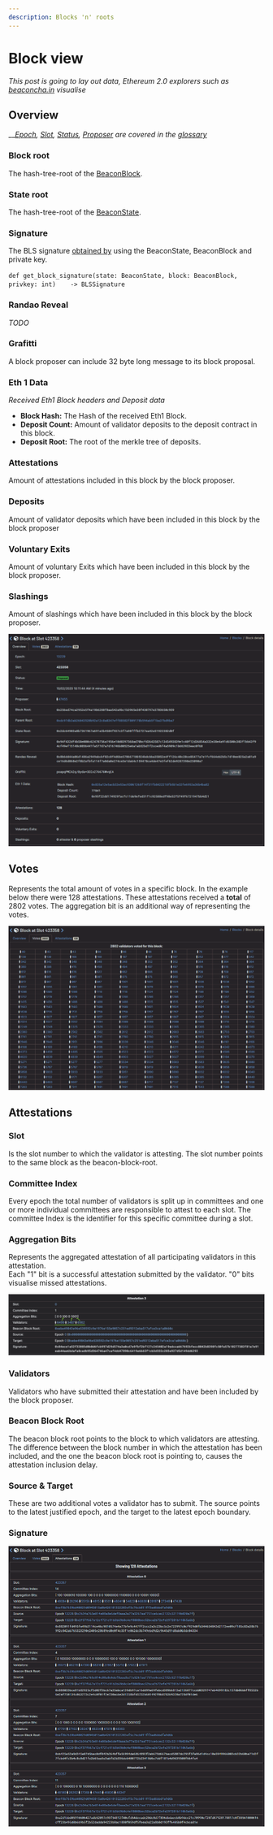 ```yaml
---
description: Blocks 'n' roots
---
```


# Block view

_This post is going to lay out data, Ethereum 2.0 explorers such as_ [_beaconcha.in_](https://beaconcha.in/) _visualise_

## Overview

\_\_[_Epoch_](https://kb.beaconcha.in/glossary#epoch)_,_ [_Slot_](https://i.imgur.com/y8tVVUr.png)_,_ [_Status_](https://kb.beaconcha.in/glossary#validator-lifecycle)_,_ [_Proposer_](https://kb.beaconcha.in/glossary#validator-lifecycle) _are covered in the_ [_glossary_](https://kb.beaconcha.in/glossary)

### Block root

The hash-tree-root of the [BeaconBlock](https://github.com/ethereum/eth2.0-specs/blob/dev/specs/phase0/beacon-chain.md#beaconblock).

### State root

The hash-tree-root of the [BeaconState](https://github.com/ethereum/eth2.0-specs/blob/dev/specs/phase0/beacon-chain.md#beacon-state).

### Signature

The BLS signature [obtained by](https://github.com/ethereum/eth2.0-specs/blob/dev/specs/phase0/validator.md#packaging-into-a-signedbeaconblock) using the BeaconState, BeaconBlock and private key.

`def get_block_signature(state: BeaconState, block: BeaconBlock, privkey: int)   
-> BLSSignature`

### Randao Reveal

_TODO_

### Grafitti

A block proposer can include 32 byte long message to its block proposal.

### Eth 1 Data

_Received Eth1 Block headers and Deposit data_ 

* **Block Hash:** The Hash of the received Eth1 Block.
* **Deposit Count:** Amount of validator deposits to the deposit contract in this block.
* **Deposit Root:** The root of the merkle tree of deposits.

### Attestations

Amount of attestations included in this block by the block proposer.

### Deposits

Amount of validator deposits which have been included in this block by the block proposer

### Voluntary Exits

Amount of voluntary Exits which have been included in this block by the block proposer.

### Slashings

Amount of slashings which have been included in this block by the block proposer.  


![](.gitbook/assets/image%20%28176%29.png)

##  Votes

Represents the total amount of votes in a specific block. In the example below there were 128 attestations. These attestations received a **total** of 2802 votes. The aggregation bit is an additional way of representing the votes.  


![](.gitbook/assets/image%20%28177%29.png)

## Attestations

### Slot

Is the slot number to which the validator is attesting. The slot number points to the same block as the beacon-block-root.

### Committee Index

Every epoch the total number of validators is split up in committees and one or more individual committees are responsible to attest to each slot. The committee Index is the identifier for this specific committee during a slot.

### Aggregation Bits

Represents the aggregated attestation of all participating validators in this attestation.  
Each "1" bit is a successful attestation submitted by the validator. "0" bits visualise missed attestations.

![](.gitbook/assets/image%20%28181%29.png)

### Validators

Validators who have submitted their attestation and have been included by the block proposer.

### Beacon Block Root

The beacon block root points to the block to which validators are attesting. The difference between the block number in which the attestation has been included, and the one the beacon block root is pointing to, causes the attestation inclusion delay.

### Source & Target

These are two additional votes a validator has to submit. The source points to the latest justified epoch, and the target to the latest epoch boundary.

### Signature

![](.gitbook/assets/image%20%28175%29.png)


